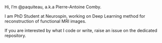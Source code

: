 Hi, I’m @paquiteau, a.k.a Pierre-Antoine Comby.

I am PhD Student at Neurospin, working on Deep Learning  method for reconstruction of functional MRI images.

If you are interested by what I code or write, raise an issue on the dedicated repository. 


<!---
paquiteau/paquiteau is a ✨ special ✨ repository because its `README.md` (this file) appears on your GitHub profile.
You can click the Preview link to take a look at your changes.
--->
